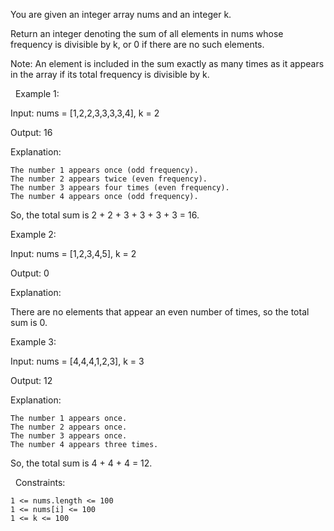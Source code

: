 You are given an integer array nums and an integer k.

Return an integer denoting the sum of all elements in nums whose frequency is divisible by k, or 0 if there are no such elements.

Note: An element is included in the sum exactly as many times as it appears in the array if its total frequency is divisible by k.

 
Example 1:


Input: nums = [1,2,2,3,3,3,3,4], k = 2

Output: 16

Explanation:


	The number 1 appears once (odd frequency).
	The number 2 appears twice (even frequency).
	The number 3 appears four times (even frequency).
	The number 4 appears once (odd frequency).


So, the total sum is 2 + 2 + 3 + 3 + 3 + 3 = 16.


Example 2:


Input: nums = [1,2,3,4,5], k = 2

Output: 0

Explanation:

There are no elements that appear an even number of times, so the total sum is 0.


Example 3:


Input: nums = [4,4,4,1,2,3], k = 3

Output: 12

Explanation:


	The number 1 appears once.
	The number 2 appears once.
	The number 3 appears once.
	The number 4 appears three times.


So, the total sum is 4 + 4 + 4 = 12.


 
Constraints:


	1 <= nums.length <= 100
	1 <= nums[i] <= 100
	1 <= k <= 100

